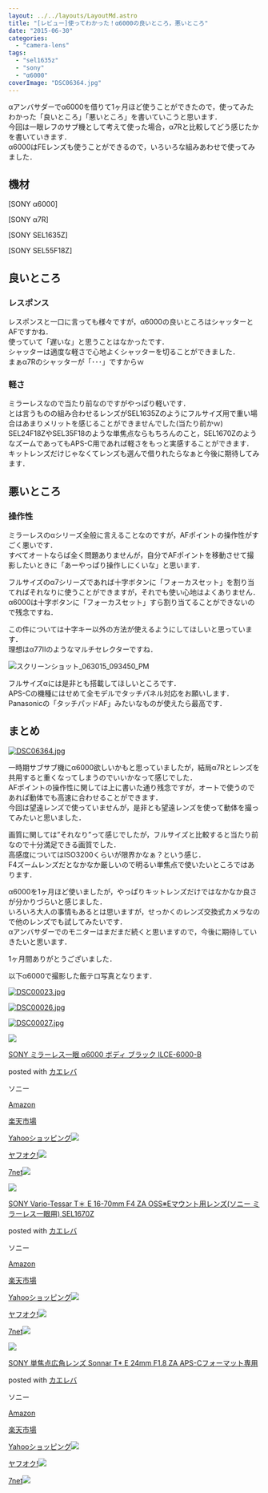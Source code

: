 ```yaml
---
layout: ../../layouts/LayoutMd.astro
title: "[レビュー]使ってわかった！α6000の良いところ，悪いところ"
date: "2015-06-30"
categories: 
  - "camera-lens"
tags: 
  - "sel1635z"
  - "sony"
  - "α6000"
coverImage: "DSC06364.jpg"
---
```


αアンバサダーでα6000を借りて1ヶ月ほど使うことができたので，使ってみたわかった「良いところ」「悪いところ」を書いていこうと思います．  
今回は一眼レフのサブ機として考えて使った場合，α7Rと比較してどう感じたかを書いていきます．  
α6000はFEレンズも使うことができるので，いろいろな組みあわせで使ってみました．

## 機材

[SONY α6000]

[SONY α7R]

[SONY SEL1635Z]

[SONY SEL55F18Z]

## 良いところ

### レスポンス

レスポンスと一口に言っても様々ですが，α6000の良いところはシャッターとAFですかね．  
使っていて「遅いな」と思うことはなかったです．  
シャッターは適度な軽さで心地よくシャッターを切ることができました．  
まぁα7Rのシャッターが「･･･」ですからｗ

### 軽さ

ミラーレスなので当たり前なのですがやっぱり軽いです．  
とは言うものの組み合わせるレンズがSEL1635Zのようにフルサイズ用で重い場合はあまりメリットを感じることができませんでした(当たり前かｗ)  
SEL24F18ZやSEL35F18のような単焦点ならもちろんのこと，SEL1670ZのようなズームであってもAPS-C用であれば軽さをもっと実感することができます．  
キットレンズだけじゃなくてレンズも選んで借りれたらなぁと今後に期待してみます．

## 悪いところ

### 操作性

ミラーレスのαシリーズ全般に言えることなのですが，AFポイントの操作性がすごく悪いです．  
すべてオートならば全く問題ありませんが，自分でAFポイントを移動させて撮影したいときに「あーやっぱり操作しにくいな」と思います．

フルサイズのα7シリーズであれば十字ボタンに「フォーカスセット」を割り当てればそれなりに使うことができますが，それでも使い心地はよくありません．  
α6000は十字ボタンに「フォーカスセット」すら割り当てることができないので残念ですね．

この件については十字キー以外の方法が使えるようにしてほしいと思っています．  
理想はα77Ⅱのようなマルチセレクターですね．

![スクリーンショット_063015_093450_PM](/wp/images/063015_093450_PM.jpg "スクリーンショット_063015_093450_PM")

フルサイズαには是非とも搭載してほしいところです．  
APS-Cの機種にはせめて全モデルでタッチパネル対応をお願いします．  
Panasonicの「タッチパッドAF」みたいなものが使えたら最高です．

## まとめ

[![DSC06364.jpg](/wp/images/18432873444_bab2c25016_b.jpg)](https://www.flickr.com/photos/67522130@N08/18432873444/ "DSC06364.jpg")

一時期サブサブ機にα6000欲しいかもと思っていましたが，結局α7Rとレンズを共用すると重くなってしまうのでいいかなって感じでした．  
AFポイントの操作性に関しては上に書いた通り残念ですが，オートで使うのであれば動体でも高速に合わせることができます．  
今回は望遠レンズで使っていませんが，是非とも望遠レンズを使って動体を撮ってみたいと思いました．

画質に関しては”それなり”って感じでしたが，フルサイズと比較すると当たり前なので十分満足できる画質でした．  
高感度についてはISO3200くらいが限界かなぁ？という感じ．  
F4ズームレンズだとなかなか厳しいので明るい単焦点で使いたいところではあります．

α6000を1ヶ月ほど使いましたが，やっぱりキットレンズだけではなかなか良さが分かりづらいと感じました．  
いろいろ大人の事情もあるとは思いますが，せっかくのレンズ交換式カメラなので他のレンズでも試してみたいです．  
αアンバサダーでのモニターはまだまだ続くと思いますので，今後に期待していきたいと思います．

1ヶ月間ありがとうございました．

以下α6000で撮影した飯テロ写真となります．

[![DSC00023.jpg](/wp/images/19058593711_00e08ee1dc_b.jpg)](https://www.flickr.com/photos/67522130@N08/19058593711/ "DSC00023.jpg")

[![DSC00026.jpg](/wp/images/18867736930_ccdd926c28_b.jpg)](https://www.flickr.com/photos/67522130@N08/18867736930/ "DSC00026.jpg")

[![DSC00027.jpg](/wp/images/18867795128_250cabcbf3_b.jpg)](https://www.flickr.com/photos/67522130@N08/18867795128/ "DSC00027.jpg")

[![](/wp/images/41NF3tkqQ5L._SL160_.jpg)](https://www.amazon.co.jp/exec/obidos/ASIN/B00IEPJQBM/mizuka123-22/ref=nosim/)

[SONY ミラーレス一眼 α6000 ボディ ブラック ILCE-6000-B](https://www.amazon.co.jp/exec/obidos/ASIN/B00IEPJQBM/mizuka123-22/ref=nosim/)

posted with [カエレバ](http://kaereba.com)

ソニー

[Amazon](http://www.amazon.co.jp/gp/search?keywords=SONY%20%83~%83%89%81%5B%83%8C%83X%88%EA%8A%E1%20%83%BF6000%20%83%7B%83f%83B%20%83u%83%89%83b%83N%20ILCE-6000-B&__mk_ja_JP=%83J%83%5E%83J%83i&tag=mizuka123-22)

[楽天市場](http://hb.afl.rakuten.co.jp/hgc/032b53ee.4b34c5ee.0f4a541e.f440145e/?pc=http%3A%2F%2Fsearch.rakuten.co.jp%2Fsearch%2Fmall%2FSONY%2520%25E3%2583%259F%25E3%2583%25A9%25E3%2583%25BC%25E3%2583%25AC%25E3%2582%25B9%25E4%25B8%2580%25E7%259C%25BC%2520%25CE%25B16000%2520%25E3%2583%259C%25E3%2583%2587%25E3%2582%25A3%2520%25E3%2583%2596%25E3%2583%25A9%25E3%2583%2583%25E3%2582%25AF%2520ILCE-6000-B%2F-%2Ff.1-p.1-s.1-sf.0-st.A-v.2%3Fx%3D0%26scid%3Daf_ich_link_urltxt%26m%3Dhttp%3A%2F%2Fm.rakuten.co.jp%2F)

[Yahooショッピング![](//ad.jp.ap.valuecommerce.com/servlet/gifbanner?sid=3066752&pid=881990642)](//ck.jp.ap.valuecommerce.com/servlet/referral?sid=3066752&pid=881990642&vc_url=http%3A%2F%2Fsearch.shopping.yahoo.co.jp%2Fsearch%3Fp%3DSONY%2520%25E3%2583%259F%25E3%2583%25A9%25E3%2583%25BC%25E3%2583%25AC%25E3%2582%25B9%25E4%25B8%2580%25E7%259C%25BC%2520%25CE%25B16000%2520%25E3%2583%259C%25E3%2583%2587%25E3%2582%25A3%2520%25E3%2583%2596%25E3%2583%25A9%25E3%2583%2583%25E3%2582%25AF%2520ILCE-6000-B)

[ヤフオク!![](//ad.jp.ap.valuecommerce.com/servlet/gifbanner?sid=3066752&pid=881990645)](//ck.jp.ap.valuecommerce.com/servlet/referral?sid=3066752&pid=881990645&vc_url=http%3A%2F%2Fauctions.search.yahoo.co.jp%2Fsearch%3Fvo%3D%26ve%3D%26auccat%3D0%26aucminprice%3D%26aucmaxprice%3D%26aucmin_bidorbuy_price%3D%26aucmax_bidorbuy_price%3D%26loc_cd%3D0%26abatch%3D0%26istatus%3D0%26filtered%3D1%26ei%3DUTF-8%26tab_ex%3Dcommerce%26va%3DSONY%2520%25E3%2583%259F%25E3%2583%25A9%25E3%2583%25BC%25E3%2583%25AC%25E3%2582%25B9%25E4%25B8%2580%25E7%259C%25BC%2520%25CE%25B16000%2520%25E3%2583%259C%25E3%2583%2587%25E3%2582%25A3%2520%25E3%2583%2596%25E3%2583%25A9%25E3%2583%2583%25E3%2582%25AF%2520ILCE-6000-B)

[7net![](http://atq.ad.valuecommerce.com/servlet/atq/gifbanner?sid=3066752&pid=881990643)](//ck.jp.ap.valuecommerce.com/servlet/referral?sid=3066752&pid=881990643&vc_url=http%3A%2F%2Fwww.7netshopping.jp%2Fall%2Fsearch_result%2F-%2Fbprice%2Foff%2Fsort%2F0%2Fkword_in%2FSONY%2520%25E3%2583%259F%25E3%2583%25A9%25E3%2583%25BC%25E3%2583%25AC%25E3%2582%25B9%25E4%25B8%2580%25E7%259C%25BC%2520%25CE%25B16000%2520%25E3%2583%259C%25E3%2583%2587%25E3%2582%25A3%2520%25E3%2583%2596%25E3%2583%25A9%25E3%2583%2583%25E3%2582%25AF%2520ILCE-6000-B%2FallGoods%2Fon%2Fsubmit.x%2F30%2Fdisp_result%2F1%2Fsubmit.y%2F9%2Fprvlg%2Foff%2Fnobuy%2Fon%2FsetProduct%2Foff%2Foop%2Fon%2Fctgy%2Fall%2FfromKeywordSearch%2Ftrue)

[![](/wp/images/31lIO3ZQlDL._SL160_.jpg)](https://www.amazon.co.jp/exec/obidos/ASIN/B00EZK11A4/mizuka123-22/ref=nosim/)

[SONY Vario-Tessar T＊ E 16-70mm F4 ZA OSS※Eマウント用レンズ(ソニー ミラーレス一眼用) SEL1670Z](https://www.amazon.co.jp/exec/obidos/ASIN/B00EZK11A4/mizuka123-22/ref=nosim/)

posted with [カエレバ](http://kaereba.com)

ソニー

[Amazon](http://www.amazon.co.jp/gp/search?keywords=SONY%20Vario-Tessar%20T%81%96%20E%2016-70mm%20F4%20ZA%20OSS%81%A6E%83%7D%83E%83%93%83g%97p%83%8C%83%93%83Y%28%83%5C%83j%81%5B%20%83~%83%89%81%5B%83%8C%83X%88%EA%8A%E1%97p%29%20SEL1670Z&__mk_ja_JP=%83J%83%5E%83J%83i&tag=mizuka123-22)

[楽天市場](http://hb.afl.rakuten.co.jp/hgc/032b53ee.4b34c5ee.0f4a541e.f440145e/?pc=http%3A%2F%2Fsearch.rakuten.co.jp%2Fsearch%2Fmall%2FSONY%2520Vario-Tessar%2520T%25EF%25BC%258A%2520E%252016-70mm%2520F4%2520ZA%2520OSS%25E2%2580%25BBE%25E3%2583%259E%25E3%2582%25A6%25E3%2583%25B3%25E3%2583%2588%25E7%2594%25A8%25E3%2583%25AC%25E3%2583%25B3%25E3%2582%25BA%2528%25E3%2582%25BD%25E3%2583%258B%25E3%2583%25BC%2520%25E3%2583%259F%25E3%2583%25A9%25E3%2583%25BC%25E3%2583%25AC%25E3%2582%25B9%25E4%25B8%2580%25E7%259C%25BC%25E7%2594%25A8%2529%2520SEL1670Z%2F-%2Ff.1-p.1-s.1-sf.0-st.A-v.2%3Fx%3D0%26scid%3Daf_ich_link_urltxt%26m%3Dhttp%3A%2F%2Fm.rakuten.co.jp%2F)

[Yahooショッピング![](//ad.jp.ap.valuecommerce.com/servlet/gifbanner?sid=3066752&pid=881990642)](//ck.jp.ap.valuecommerce.com/servlet/referral?sid=3066752&pid=881990642&vc_url=http%3A%2F%2Fsearch.shopping.yahoo.co.jp%2Fsearch%3Fp%3DSONY%2520Vario-Tessar%2520T%25EF%25BC%258A%2520E%252016-70mm%2520F4%2520ZA%2520OSS%25E2%2580%25BBE%25E3%2583%259E%25E3%2582%25A6%25E3%2583%25B3%25E3%2583%2588%25E7%2594%25A8%25E3%2583%25AC%25E3%2583%25B3%25E3%2582%25BA%2528%25E3%2582%25BD%25E3%2583%258B%25E3%2583%25BC%2520%25E3%2583%259F%25E3%2583%25A9%25E3%2583%25BC%25E3%2583%25AC%25E3%2582%25B9%25E4%25B8%2580%25E7%259C%25BC%25E7%2594%25A8%2529%2520SEL1670Z)

[ヤフオク!![](//ad.jp.ap.valuecommerce.com/servlet/gifbanner?sid=3066752&pid=881990645)](//ck.jp.ap.valuecommerce.com/servlet/referral?sid=3066752&pid=881990645&vc_url=http%3A%2F%2Fauctions.search.yahoo.co.jp%2Fsearch%3Fvo%3D%26ve%3D%26auccat%3D0%26aucminprice%3D%26aucmaxprice%3D%26aucmin_bidorbuy_price%3D%26aucmax_bidorbuy_price%3D%26loc_cd%3D0%26abatch%3D0%26istatus%3D0%26filtered%3D1%26ei%3DUTF-8%26tab_ex%3Dcommerce%26va%3DSONY%2520Vario-Tessar%2520T%25EF%25BC%258A%2520E%252016-70mm%2520F4%2520ZA%2520OSS%25E2%2580%25BBE%25E3%2583%259E%25E3%2582%25A6%25E3%2583%25B3%25E3%2583%2588%25E7%2594%25A8%25E3%2583%25AC%25E3%2583%25B3%25E3%2582%25BA%2528%25E3%2582%25BD%25E3%2583%258B%25E3%2583%25BC%2520%25E3%2583%259F%25E3%2583%25A9%25E3%2583%25BC%25E3%2583%25AC%25E3%2582%25B9%25E4%25B8%2580%25E7%259C%25BC%25E7%2594%25A8%2529%2520SEL1670Z)

[7net![](http://atq.ad.valuecommerce.com/servlet/atq/gifbanner?sid=3066752&pid=881990643)](//ck.jp.ap.valuecommerce.com/servlet/referral?sid=3066752&pid=881990643&vc_url=http%3A%2F%2Fwww.7netshopping.jp%2Fall%2Fsearch_result%2F-%2Fbprice%2Foff%2Fsort%2F0%2Fkword_in%2FSONY%2520Vario-Tessar%2520T%25EF%25BC%258A%2520E%252016-70mm%2520F4%2520ZA%2520OSS%25E2%2580%25BBE%25E3%2583%259E%25E3%2582%25A6%25E3%2583%25B3%25E3%2583%2588%25E7%2594%25A8%25E3%2583%25AC%25E3%2583%25B3%25E3%2582%25BA%2528%25E3%2582%25BD%25E3%2583%258B%25E3%2583%25BC%2520%25E3%2583%259F%25E3%2583%25A9%25E3%2583%25BC%25E3%2583%25AC%25E3%2582%25B9%25E4%25B8%2580%25E7%259C%25BC%25E7%2594%25A8%2529%2520SEL1670Z%2FallGoods%2Fon%2Fsubmit.x%2F30%2Fdisp_result%2F1%2Fsubmit.y%2F9%2Fprvlg%2Foff%2Fnobuy%2Fon%2FsetProduct%2Foff%2Foop%2Fon%2Fctgy%2Fall%2FfromKeywordSearch%2Ftrue)

[![](/wp/images/415TIA184lL._SL160_.jpg)](https://www.amazon.co.jp/exec/obidos/ASIN/B006HC8D04/mizuka123-22/ref=nosim/)

[SONY 単焦点広角レンズ Sonnar T\* E 24mm F1.8 ZA APS-Cフォーマット専用](https://www.amazon.co.jp/exec/obidos/ASIN/B006HC8D04/mizuka123-22/ref=nosim/)

posted with [カエレバ](http://kaereba.com)

ソニー

[Amazon](http://www.amazon.co.jp/gp/search?keywords=SONY%20%92P%8F%C5%93_%8DL%8Ap%83%8C%83%93%83Y%20Sonnar%20T%2A%20E%2024mm%20F1.8%20ZA%20APS-C%83t%83H%81%5B%83%7D%83b%83g%90%EA%97p&__mk_ja_JP=%83J%83%5E%83J%83i&tag=mizuka123-22)

[楽天市場](http://hb.afl.rakuten.co.jp/hgc/032b53ee.4b34c5ee.0f4a541e.f440145e/?pc=http%3A%2F%2Fsearch.rakuten.co.jp%2Fsearch%2Fmall%2FSONY%2520%25E5%258D%2598%25E7%2584%25A6%25E7%2582%25B9%25E5%25BA%2583%25E8%25A7%2592%25E3%2583%25AC%25E3%2583%25B3%25E3%2582%25BA%2520Sonnar%2520T%252A%2520E%252024mm%2520F1.8%2520ZA%2520APS-C%25E3%2583%2595%25E3%2582%25A9%25E3%2583%25BC%25E3%2583%259E%25E3%2583%2583%25E3%2583%2588%25E5%25B0%2582%25E7%2594%25A8%2F-%2Ff.1-p.1-s.1-sf.0-st.A-v.2%3Fx%3D0%26scid%3Daf_ich_link_urltxt%26m%3Dhttp%3A%2F%2Fm.rakuten.co.jp%2F)

[Yahooショッピング![](//ad.jp.ap.valuecommerce.com/servlet/gifbanner?sid=3066752&pid=881990642)](//ck.jp.ap.valuecommerce.com/servlet/referral?sid=3066752&pid=881990642&vc_url=http%3A%2F%2Fsearch.shopping.yahoo.co.jp%2Fsearch%3Fp%3DSONY%2520%25E5%258D%2598%25E7%2584%25A6%25E7%2582%25B9%25E5%25BA%2583%25E8%25A7%2592%25E3%2583%25AC%25E3%2583%25B3%25E3%2582%25BA%2520Sonnar%2520T%252A%2520E%252024mm%2520F1.8%2520ZA%2520APS-C%25E3%2583%2595%25E3%2582%25A9%25E3%2583%25BC%25E3%2583%259E%25E3%2583%2583%25E3%2583%2588%25E5%25B0%2582%25E7%2594%25A8)

[ヤフオク!![](//ad.jp.ap.valuecommerce.com/servlet/gifbanner?sid=3066752&pid=881990645)](//ck.jp.ap.valuecommerce.com/servlet/referral?sid=3066752&pid=881990645&vc_url=http%3A%2F%2Fauctions.search.yahoo.co.jp%2Fsearch%3Fvo%3D%26ve%3D%26auccat%3D0%26aucminprice%3D%26aucmaxprice%3D%26aucmin_bidorbuy_price%3D%26aucmax_bidorbuy_price%3D%26loc_cd%3D0%26abatch%3D0%26istatus%3D0%26filtered%3D1%26ei%3DUTF-8%26tab_ex%3Dcommerce%26va%3DSONY%2520%25E5%258D%2598%25E7%2584%25A6%25E7%2582%25B9%25E5%25BA%2583%25E8%25A7%2592%25E3%2583%25AC%25E3%2583%25B3%25E3%2582%25BA%2520Sonnar%2520T%252A%2520E%252024mm%2520F1.8%2520ZA%2520APS-C%25E3%2583%2595%25E3%2582%25A9%25E3%2583%25BC%25E3%2583%259E%25E3%2583%2583%25E3%2583%2588%25E5%25B0%2582%25E7%2594%25A8)

[7net![](http://atq.ad.valuecommerce.com/servlet/atq/gifbanner?sid=3066752&pid=881990643)](//ck.jp.ap.valuecommerce.com/servlet/referral?sid=3066752&pid=881990643&vc_url=http%3A%2F%2Fwww.7netshopping.jp%2Fall%2Fsearch_result%2F-%2Fbprice%2Foff%2Fsort%2F0%2Fkword_in%2FSONY%2520%25E5%258D%2598%25E7%2584%25A6%25E7%2582%25B9%25E5%25BA%2583%25E8%25A7%2592%25E3%2583%25AC%25E3%2583%25B3%25E3%2582%25BA%2520Sonnar%2520T%252A%2520E%252024mm%2520F1.8%2520ZA%2520APS-C%25E3%2583%2595%25E3%2582%25A9%25E3%2583%25BC%25E3%2583%259E%25E3%2583%2583%25E3%2583%2588%25E5%25B0%2582%25E7%2594%25A8%2FallGoods%2Fon%2Fsubmit.x%2F30%2Fdisp_result%2F1%2Fsubmit.y%2F9%2Fprvlg%2Foff%2Fnobuy%2Fon%2FsetProduct%2Foff%2Foop%2Fon%2Fctgy%2Fall%2FfromKeywordSearch%2Ftrue)

